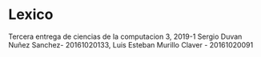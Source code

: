 # Lexico
Tercera entrega de ciencias de la computacion 3, 2019-1 Sergio Duvan Nuñez Sanchez- 20161020133, Luis Esteban Murillo Claver - 20161020091 
